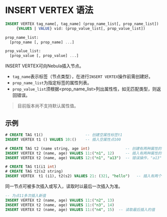 # INSERT VERTEX 语法

```sql
INSERT VERTEX tag_name[, tag_name] (prop_name_list[, prop_name_list])
     {VALUES | VALUE} vid: (prop_value_list[, prop_value_list])

prop_name_list:
  [prop_name [, prop_name] ...]

prop_value_list:
  [prop_value [, prop_value] ...]
```

INSERT VERTEX可向Nebula插入节点。

* `tag_name`表示标签（节点类型），在进行`INSERT VERTEX`操作前需创建好。
* `prop_name_list`为指定标签的属性列表。
* `prop_value_list`须根据<prop_name_list>列出属性性，如无匹配类型，则返回错误。

>目前版本尚不支持默认属性值。

## 示例

```sql
# CREATE TAG t1()                   -- 创建空属性标签t1
INSERT VERTEX t1 () VALUES 10:()    -- 插入空属性点100
```

```sql
# CREATE TAG t2 (name string, age int)                -- 创建有两种属性的标签t2
INSERT VERTEX t2 (name, age) VALUES 11:("n1", 12)     -- 插入有两种属性的点11
INSERT VERTEX t2 (name, age) VALUES 12:("n1", "a13")  -- 错误操作，"a13"不是int类型
```

```sql
# CREATE TAG t1(i1 int)
# CREATE TAG t2(s2 string)
INSERT VERTEX  t1 (i1), t2(s2) VALUES 21: (321, "hello")   -- 插入有两个标签的点21
```

同一节点可被多次插入或写入，读取时以最后一次插入为准。

```sql
-- 为点11多次插入新值
INSERT VERTEX t2 (name, age) VALUES 11:("n2", 13)
INSERT VERTEX t2 (name, age) VALUES 11:("n3", 14)
INSERT VERTEX t2 (name, age) VALUES 11:("n4", 15)  -- 读取最后插入的值
```
